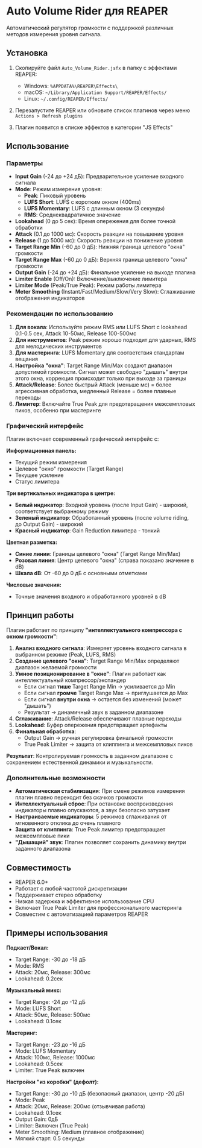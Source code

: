 # Auto Volume Rider для REAPER

Автоматический регулятор громкости с поддержкой различных методов измерения уровня сигнала.

## Установка

1. Скопируйте файл `Auto_Volume_Rider.jsfx` в папку с эффектами REAPER:
   - Windows: `%APPDATA%\REAPER\Effects\`
   - macOS: `~/Library/Application Support/REAPER/Effects/`
   - Linux: `~/.config/REAPER/Effects/`

2. Перезапустите REAPER или обновите список плагинов через меню `Actions > Refresh plugins`

3. Плагин появится в списке эффектов в категории "JS Effects"

## Использование

### Параметры

- **Input Gain** (-24 до +24 дБ): Предварительное усиление входного сигнала
- **Mode**: Режим измерения уровня:
  - **Peak**: Пиковый уровень
  - **LUFS Short**: LUFS с коротким окном (400ms)
  - **LUFS Momentary**: LUFS с длинным окном (3 секунды)
  - **RMS**: Среднеквадратичное значение
- **Lookahead** (0 до 5 сек): Время опережения для более точной обработки
- **Attack** (0.1 до 1000 мс): Скорость реакции на повышение уровня
- **Release** (1 до 5000 мс): Скорость реакции на понижение уровня
- **Target Range Min** (-60 до 0 дБ): Нижняя граница целевого "окна" громкости
- **Target Range Max** (-60 до 0 дБ): Верхняя граница целевого "окна" громкости
- **Output Gain** (-24 до +24 дБ): Финальное усиление на выходе плагина
- **Limiter Enable** (Off/On): Включение/выключение лимитера
- **Limiter Mode** (Peak/True Peak): Режим работы лимитера
- **Meter Smoothing** (Instant/Fast/Medium/Slow/Very Slow): Сглаживание отображения индикаторов

### Рекомендации по использованию

1. **Для вокала**: Используйте режим RMS или LUFS Short с lookahead 0.1-0.5 сек, Attack 10-50мс, Release 100-500мс
2. **Для инструментов**: Peak режим хорошо подходит для ударных, RMS для мелодических инструментов
3. **Для мастеринга**: LUFS Momentary для соответствия стандартам вещания
4. **Настройка "окна"**: Target Range Min/Max создают диапазон допустимой громкости. Сигнал может свободно "дышать" внутри этого окна, коррекция происходит только при выходе за границы
5. **Attack/Release**: Более быстрый Attack (меньше мс) = более агрессивная обработка, медленный Release = более плавные переходы
6. **Лимитер**: Включайте True Peak для предотвращения межсемпловых пиков, особенно при мастеринге

### Графический интерфейс

Плагин включает современный графический интерфейс с:

**Информационная панель:**
- Текущий режим измерения
- Целевое "окно" громкости (Target Range)
- Текущее усиление
- Статус лимитера

**Три вертикальных индикатора в центре:**
- **Белый индикатор**: Входной уровень (после Input Gain) - широкий, соответствует выбранному режиму
- **Зеленый индикатор**: Обработанный уровень (после volume riding, до Output Gain) - широкий  
- **Красный индикатор**: Gain Reduction лимитера - тонкий

**Цветная разметка:**
- **Синие линии**: Границы целевого "окна" (Target Range Min/Max) 
- **Розовая линия**: Центр целевого "окна" (справа показано значение в dB)
- **Шкала dB**: От -60 до 0 дБ с основными отметками

**Числовые значения:**
- Точные значения входного и обработанного уровней в dB

## Принцип работы

Плагин работает по принципу **"интеллектуального компрессора с окном громкости"**:

1. **Анализ входного сигнала**: Измеряет уровень входного сигнала в выбранном режиме (Peak, LUFS, RMS)
2. **Создание целевого "окна"**: Target Range Min/Max определяют диапазон желаемой громкости
3. **Умное позиционирование в "окне"**: Плагин работает как интеллектуальный компрессор/экспандер
   - Если сигнал **тише** Target Range Min → усиливается до Min
   - Если сигнал **громче** Target Range Max → приглушается до Max  
   - Если сигнал **внутри окна** → остается без изменений (может "дышать")
   - Результат → динамичный звук в заданном диапазоне
4. **Сглаживание**: Attack/Release обеспечивают плавные переходы
5. **Lookahead**: Буфер опережения предотвращает артефакты
6. **Финальная обработка**: 
   - Output Gain → ручная регулировка финальной громкости
   - True Peak Limiter → защита от клиппинга и межсемпловых пиков

**Результат**: Контролируемая громкость в заданном диапазоне с сохранением естественной динамики и музыкальности.

### Дополнительные возможности

- **Автоматическая стабилизация**: При смене режимов измерения плагин плавно переходит без скачков громкости
- **Интеллектуальный сброс**: При остановке воспроизведения индикаторы плавно опускаются, а звук безопасно затухает
- **Настраиваемые индикаторы**: 5 режимов сглаживания от мгновенного отклика до очень плавного
- **Защита от клиппинга**: True Peak лимитер предотвращает межсемпловые пики
- **"Дышащий" звук**: Плагин позволяет сохранить динамику внутри заданного диапазона

## Совместимость

- REAPER 6.0+
- Работает с любой частотой дискретизации
- Поддерживает стерео обработку
- Низкая задержка и эффективное использование CPU
- Включает True Peak Limiter для профессионального мастеринга
- Совместим с автоматизацией параметров REAPER

## Примеры использования

**Подкаст/Вокал:**
- Target Range: -30 до -18 дБ
- Mode: RMS
- Attack: 20мс, Release: 300мс
- Lookahead: 0.2сек

**Музыкальный микс:**
- Target Range: -24 до -12 дБ  
- Mode: LUFS Short
- Attack: 50мс, Release: 500мс
- Lookahead: 0.1сек

**Мастеринг:**
- Target Range: -23 до -16 дБ
- Mode: LUFS Momentary
- Attack: 100мс, Release: 1000мс
- Lookahead: 0.5сек
- Limiter: True Peak включен

**Настройки "из коробки" (дефолт):**
- Target Range: -30 до -10 дБ (безопасный диапазон, центр -20 дБ)
- Mode: Peak
- Attack: 20мс, Release: 200мс (отзывчивая работа)
- Lookahead: 0.1сек
- Output Gain: 0дБ
- Limiter: Включен (True Peak)
- Meter Smoothing: Medium (плавное отображение)
- Мягкий старт: 0.5 секунды
